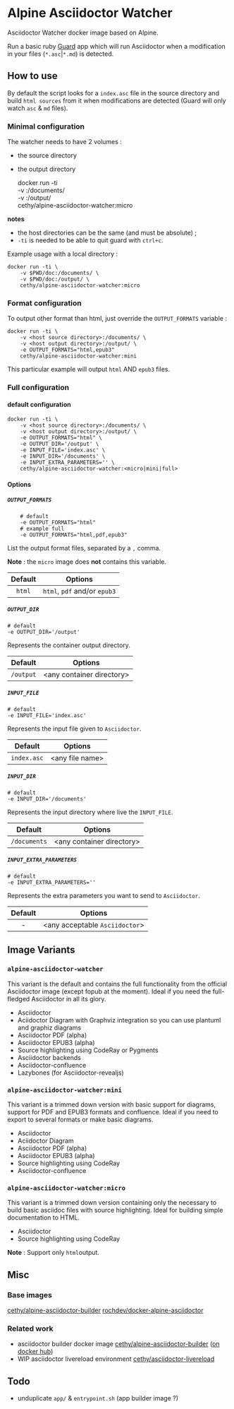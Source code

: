 # Alpine Asciidoctor Watcher

Asciidoctor Watcher docker image based on Alpine.

Run a basic ruby [Guard](https://github.com/guard/guard) app which will run Asciidoctor 
when a modification in your files (`*.asc`|`*.md`) is detected. 

## How to use
By default the script looks for a `index.asc` file in the source directory and build `html sources` from it 
when modifications are detected (Guard will only watch `asc` & `md` files).

### Minimal configuration
The watcher needs to have 2 volumes :
- the source directory
- the output directory


    docker run -ti \
        -v <host source directory>:/documents/ \
        -v <host output directory>:/output/ \
        cethy/alpine-asciidoctor-watcher:micro

**notes** 
- the host directories can be the same (and must be absolute) ;
- `-ti` is needed to be able to quit guard with `ctrl+c`.

Example usage with a local directory :

    docker run -ti \ 
        -v $PWD/doc:/documents/ \
        -v $PWD/doc:/output/ \
        cethy/alpine-asciidoctor-watcher:micro

### Format configuration
To output other format than html, just override the `OUTPUT_FORMATS` variable :

    docker run -ti \
        -v <host source directory>:/documents/ \
        -v <host output directory>:/output/ \
        -e OUTPUT_FORMATS="html,epub3"
        cethy/alpine-asciidoctor-watcher:mini

This particular example will output `html` AND `epub3` files.


### Full configuration

#### default configuration

    docker run -ti \
        -v <host source directory>:/documents/ \
        -v <host output directory>:/output/ \
        -e OUTPUT_FORMATS="html" \
        -e OUTPUT_DIR='/output' \
        -e INPUT_FILE='index.asc' \
        -e INPUT_DIR='/documents' \
        -e INPUT_EXTRA_PARAMETERS='' \
        cethy/alpine-asciidoctor-watcher:<micro|mini|full>

#### Options
##### `OUTPUT_FORMATS`

		# default
        -e OUTPUT_FORMATS="html"
        # example full
        -e OUTPUT_FORMATS="html,pdf,epub3"

List the output format files, separated by a `,` comma.

**Note** : the `micro` image does **not** contains this variable.

|Default|Options|
|:---:|---|
|`html`|`html`, `pdf` and/or `epub3`|


##### `OUTPUT_DIR`

	# default
	-e OUTPUT_DIR='/output'
	
Represents the container output directory.

|Default|Options|
|:---:|---|
|`/output`|\<any container directory\>|


##### `INPUT_FILE`

	# default
	-e INPUT_FILE='index.asc'

Represents the input file given to `Asciidoctor`.

|Default|Options|
|:---:|---|
|`index.asc`|\<any file name\>|


##### `INPUT_DIR`
		
	# default
	-e INPUT_DIR='/documents'

Represents the input directory where live the `INPUT_FILE`.

|Default|Options|
|:---:|---|
|`/documents`|\<any container directory\>|

##### `INPUT_EXTRA_PARAMETERS`
		
	# default
	-e INPUT_EXTRA_PARAMETERS=''

Represents the extra parameters you want to send to `Asciidoctor`.

|Default|Options|
|:---:|---|
|-|\<any acceptable `Asciidoctor`\>|


## Image Variants

### `alpine-asciidoctor-watcher`

This variant is the default and contains the full functionality from the official Asciidoctor image (except fopub at the moment). Ideal if you need the full-fledged Asciidoctor in all its glory.

* Asciidoctor
* Aciidoctor Diagram with Graphviz integration so you can use plantuml and graphiz diagrams
* Asciidoctor PDF (alpha)
* Asciidoctor EPUB3 (alpha)
* Source highlighting using CodeRay or Pygments
* Asciidoctor backends
* Asciidoctor-confluence
* Lazybones (for Asciidoctor-revealjs)

### `alpine-asciidoctor-watcher:mini`

This variant is a trimmed down version with basic support for diagrams, support for PDF and EPUB3 formats and confluence. Ideal if you need to export to several formats or make basic diagrams.

* Asciidoctor
* Aciidoctor Diagram
* Asciidoctor PDF (alpha)
* Asciidoctor EPUB3 (alpha)
* Source highlighting using CodeRay
* Asciidoctor-confluence


### `alpine-asciidoctor-watcher:micro`

This variant is a trimmed down version containing only the necessary to build basic asciidoc files with source highlighting. Ideal for building simple documentation to HTML.

- Asciidoctor
- Source highlighting using CodeRay

**Note** : Support only `html`output.


## Misc

### Base images
[cethy/alpine-asciidoctor-builder](https://github.com/Cethy/alpine-asciidoctor-builder)
[rochdev/docker-alpine-asciidoctor](https://github.com/rochdev/docker-alpine-asciidoctor)

### Related work
- asciidoctor builder docker image [cethy/alpine-asciidoctor-builder](https://github.com/Cethy/alpine-asciidoctor-builder) 
([on docker hub](https://hub.docker.com/r/cethy/alpine-asciidoctor-builder/))
- WIP asciidoctor livereload environment [cethy/asciidoctor-livereload]()

## Todo
- unduplicate `app/` & `entrypoint.sh` (app builder image ?)
